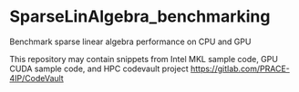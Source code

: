 # SparseLinAlgebra_benchmarking
Benchmark sparse linear algebra performance on CPU and GPU

This repository may contain snippets from Intel MKL sample code, GPU CUDA sample code, and HPC codevault project https://gitlab.com/PRACE-4IP/CodeVault
